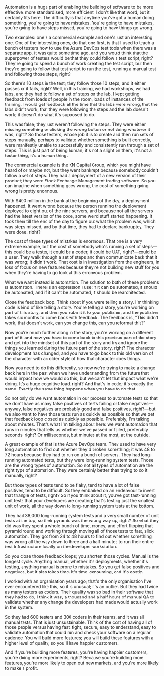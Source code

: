 Automation is a huge part of enabling the building of software to be more effective, more standardised, more efficient. I don't like that word, but it certainly fits here. The difficulty is that anytime you've got a human doing something, you're going to have mistakes. You're going to have mistakes, you're going to have steps missed, you're going to have things go wrong. 

Two examples: one's a commercial example and one's just an interesting one. One of the interesting ones, do that one first, is that I used to teach a bunch of testers how to use the Azure DevOps test tools when there was a separate app. It was quite some time ago, and you would think that the superpower of testers would be that they could follow a test script, right? They're going to spend a bunch of work creating the test script, but then they're going to follow that test script to run the test, running a manual test and following those steps, right? 

So there's 10 steps in the test; they follow those 10 steps, and it either passes or it fails, right? Well, in this training, we had workshops, we had labs, and they had to follow a set of steps on the lab. I kept getting feedback from loads of people in the room, loads of instances of the training. I would get feedback all the time that the labs were wrong, that the labs didn't work, that they were following the steps and the lab doesn't work; it doesn't do what it's supposed to do. 

This was false; they just weren't following the steps. They were either missing something or clicking the wrong button or not doing whatever it was, right? So those testers, whose job it is to create and then run sets of steps manually, perhaps to validate whether something is built correctly, were manifestly unable to successfully and consistently run through a set of steps. This is just part of being human; it's not a slight on them, it's not a tester thing, it's a human thing. 

The commercial example is the KN Capital Group, which you might have heard of or maybe not, but they went bankrupt because somebody couldn't follow a set of steps. They had a deployment of a new version of their product; they were Stock Exchange Management trading software. So you can imagine when something goes wrong, the cost of something going wrong is pretty enormous. 

With $400 million in the bank at the beginning of the day, a deployment happened. It went wrong because the person running the deployment deployed to eight out of the nine servers, and because not all the servers had the latest version of the code, some weird stuff started happening. It took them till the end of the day to figure out what the problem was, which was steps missed, and by that time, they had to declare bankruptcy. They were done, right? 

The cost of these types of mistakes is enormous. That one is a very extreme example, but the cost of somebody who's running a set of steps—this could be a tester, it could be a coder, it could be UAT, right?—could be a user. They walk through a set of steps and then communicate back that it was wrong; it didn't work. That cost is in investigation from the engineers, in loss of focus on new features because they're not building new stuff for you when they're having to go look at this erroneous problem. 

What we want instead is automation. The solution to both of these problems is automation. There is an expression I use: if it can be automated, it should be automated, and if it can't be automated, it should be rearchitected. 

Close the feedback loop. Think about if you were telling a story. I'm thinking code is kind of like telling a story. You're telling a story, you're working on part of this story, and then you submit it to your publisher, and the publisher takes six months to come back with feedback. The feedback is, "This didn't work, that doesn't work, can you change this, can you reformat this?" 

Now you're much further along in the story; you're working on a different part of it, and now you have to come back to this previous part of the story and get into the mindset of this part of the story and try and ignore the things you learned during the future part of the story, right? The character development has changed, and you have to go back to this old version of the character with an older style of how that character does things. 

Now you need to do this differently, so now we're trying to make a change back here in the past when we have understanding from the future that would impact how we would do this, but we can't let that impact what we're doing. It's a huge cognitive load, right? And that's in code; it's exactly the same. Exactly the same thing happens when you have to do that. 

So not only do we want automation in our process to automate tests so that we don't have as many false positives of tests failing or false negatives—anyway, false negatives are probably good and false positives, right?—but we also want to have those tests run as quickly as possible so that we get that feedback loop closed as quickly as possible. Preferably, I'm talking about minutes. That's what I'm talking about here: we want automation that runs in minutes that tells us whether we've passed or failed, preferably seconds, right? Or milliseconds, but minutes at the most, at the outside. 

A great example of that is the Azure DevOps team. They used to have very long automation to find out whether they'd broken something; it was 48 to 72 hours because they had to run on a bunch of servers. They had long-running automated tests, but they were long-running system tests. Those are the wrong types of automation. So not all types of automation are the right type of automation. They were certainly better than trying to do it manually, right? 

But those types of tests tend to be flaky, tend to have a lot of false positives, tend to be difficult. So they embarked on an endeavour to invert that triangle of tests, right? So if you think about it, you've got fast-running unit tests that your developers are creating; that's testing just the smallest unit of work, all the way down to long-running system tests at the bottom. 

They had 38,000 long-running system tests and a very small number of unit tests at the top, so their pyramid was the wrong way up, right? So what they did was they spent a whole bunch of time, money, and effort flipping that pyramid round and working through moving all of those tests to fast, slick automation. They got from 24 to 48 hours to find out whether something was wrong all the way down to three and a half minutes to run their entire test infrastructure locally on the developer workstation. 

So you close those feedback loops; you shorten those cycles. Manual is the longest cycle. Anything manual, whether it's deployments, whether it's testing, anything manual is prone to mistakes. So you get false positives and negatives, but it also takes time. It's time-consuming, and it's costly. 

I worked with an organisation years ago; that's the only organisation I've ever encountered like this, so it is unusual; it's an outlier. But they had twice as many testers as coders. Their quality was so bad in their software that they had to do, I think it was, a thousand and a half hours of manual QA to validate whether any change the developers had made would actually work in the system. 

So they had 600 testers and 300 coders in their teams, and it was all manual tests. That is just unsustainable. Think of the cost of having all of those people versus having fast, tight, secure, easy to understand, easy to validate automation that could run and check your software on a regular cadence. You will build more features; you will build those features with a higher level of quality, so you'll have happier customers. 

And if you're building more features, you're having happier customers, you're doing more experiments, right? Because you're building more features, you're more likely to open out new markets, and you're more likely to make a profit.